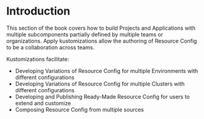 # Introduction

This section of the book covers how to build Projects and Applications with multiple subcomponents
partially defined by multiple teams or organizations.  Apply kustomizations allow the authoring
of Resource Config to be a collaboration across teams.

Kustomizations facilitate:

- Developing Variations of Resource Config for multiple Environments with different configurations
- Developing Variations of Resource Config for multiple Clusters with different configurations
- Developing and Publishing Ready-Made Resource Config for users to extend and customize
- Composing Resource Config from multiple sources
